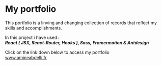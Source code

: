<h1>My portfolio</h1>
<p>This portfolio is a linving and changing collection of records that reflect my skills and accomplishments.</p>

<p>In this project i have used : <br>
<strong><em>React ( JSX, React-Router, Hooks ), Sass, Framermotion & Antdesign</em></strong></p>

Click on the link down below to access my portfolio <br>
<a href="http://www.amineabdelli.fr/">www.amineabdelli.fr</a>

